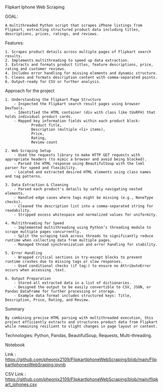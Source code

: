 
Flipkart Iphone Web Scraping


GOAL:

    A multithreaded Python script that scrapes iPhone listings from Flipkart, extracting structured product data including titles, descriptions, prices, ratings, and reviews.
    
Features:

    1. Scrapes product details across multiple pages of Flipkart search results.
    2. Implements multithreading to speed up data extraction.
    3. Extracts and formats product titles, feature descriptions, price, rating and customer reviews.
    4. Includes error handling for missing elements and dynamic structure.
    5. Cleans and formats description content with comma-separated points.
    6. Output-ready for CSV or further analysis.

Approach for the project

    1. Understanding the Flipkart Page Structure
        - Inspected the Flipkart search result pages using browser DevTools.
        - Identified the HTML container (div with class like tUxRFH) that holds individual product cards.
        - Mapped key information fields within each product block:
                Product Title,
                Description (multiple <li> items),
                Price,
                Rating,
                Review count

    2. Web Scraping Setup
        - Used the requests library to make HTTP GET requests with appropriate headers (to mimic a browser and avoid being blocked).
        - Parsed the HTML response using BeautifulSoup with the lxml parser for speed and flexibility.
        - Located and extracted desired HTML elements using class names and tag patterns.

    3. Data Extraction & Cleaning
        - Parsed each product's details by safely navigating nested elements.
        - Handled edge cases where tags might be missing (e.g., NoneType checks).
        - Cleaned the description list into a comma-separated string for readability.
        - Stripped excess whitespace and normalized values for uniformity.

    4. Multithreading for Speed
        - Implemented multithreading using Python’s threading module to scrape multiple pages concurrently.
        - Split the scraping task across threads to significantly reduce runtime when collecting data from multiple pages.
        - Managed thread synchronization and error handling for stability.

    5. Error Handling
        - Wrapped critical sections in try-except blocks to prevent runtime crashes due to missing tags or slow responses.
        - Used conditional checks (if tag:) to ensure no AttributeError occurs when accessing .text.

    6. Output Preparation
        - Stored all extracted data in a list of dictionaries.
        - Designed the output to be easily convertible to CSV, JSON, or Pandas DataFrame for further processing or storage.
        - Example data format includes structured keys: Title, Description, Price, Rating, and Review.

Summary
        
    By combining precise HTML parsing with multithreaded execution, this project efficiently extracts and structures product data from Flipkart while remaining resilient to slight changes in page layout or content.


Technologies: Python, Pandas, BeautifulSoup, Requests, Multi-threading.

Notebook

Link : https://github.com/pheonix2109/FlipkartIphoneWebScraping/blob/main/FlipkartIphonesWebSraping.ipynb

CSV 
Link : https://github.com/pheonix2109/FlipkartIphoneWebScraping/blob/main/flipkart_iphones.csv
